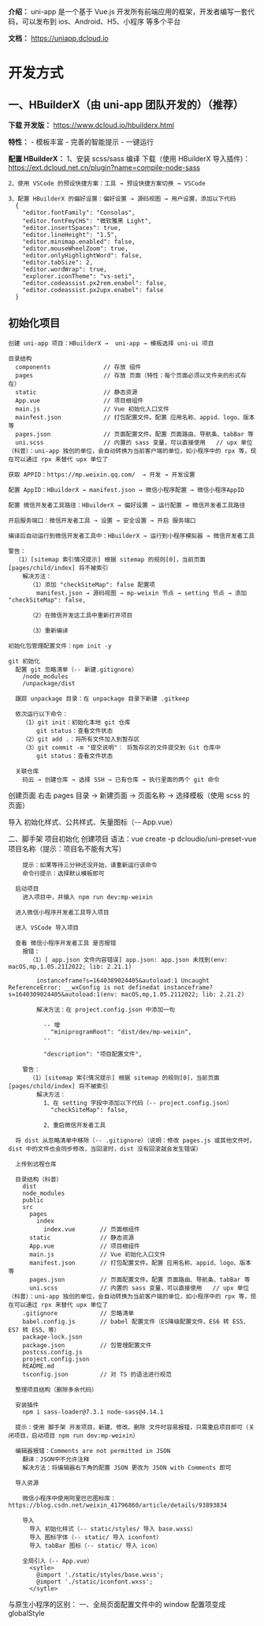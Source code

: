 **介绍：** uni-app 是一个基于 Vue.js 开发所有前端应用的框架，开发者编写一套代码，可以发布到 ios、Android、H5、小程序 等多个平台

**文档：** https://uniapp.dcloud.io

# 开发方式
  ## 一、HBuilderX（由 uni-app 团队开发的）（推荐）
  **下载 开发版：** https://www.dcloud.io/hbuilderx.html

  **特性：**
    - 模板丰富
    - 完善的智能提示
    - 一键运行

  **配置 HBuilderX：**
    1、安装 scss/sass 编译
      下载（使用 HBuilderX 导入插件)：https://ext.dcloud.net.cn/plugin?name=compile-node-sass

    2、使用 VSCode 的预设快捷方案：工具 → 预设快捷方案切换 → VSCode

    3、配置 HBuilderX 的偏好设置：偏好设置 → 源码视图 → 用户设置，添加以下代码
      {
        "editor.fontFamily": "Consolas",
        "editor.fontFmyCHS": "微软雅黑 Light",
        "editor.insertSpaces": true,
        "editor.lineHeight": "1.5",
        "editor.minimap.enabled": false,
        "editor.mouseWheelZoom": true,
        "editor.onlyHighlightWord": false,
        "editor.tabSize": 2,
        "editor.wordWrap": true,
        "explorer.iconTheme": "vs-seti",
        "editor.codeassist.px2rem.enabel": false,
        "editor.codeassist.px2upx.enabel": false
      }

  ## 初始化项目
    创建 uni-app 项目：HBuilderX →  uni-app → 模板选择 uni-ui 项目

    目录结构
      components               // 存放 组件
      pages                    // 存放 页面（特性：每个页面必须以文件夹的形式存在）
      static                   // 静态资源
      App.vue                  // 项目根组件
      main.js                  // Vue 初始化入口文件
      mainfest.json            // 打包配置文件。配置 应用名称、appid、logo、版本 等
      pages.json               // 页面配置文件。配置 页面路由、导航条、tabBar 等
      uni.scss                 // 内置的 sass 变量，可以直接使用   // upx 单位（科普）：uni-app 独创的单位，会自动转换为当前客户端的单位，如小程序中的 rpx 等，现在可以通过 rpx 来替代 upx 单位了

    获取 APPID：https://mp.weixin.qq.com/  → 开发 → 开发设置

    配置 AppID：HBuilderX → manifest.json → 微信小程序配置 → 微信小程序AppID

    配置 微信开发者工具路径：HBuilderX → 偏好设置 → 运行配置 → 微信开发者工具路径

    开启服务端口：微信开发者工具 → 设置 → 安全设置 → 开启 服务端口

    编译后自动运行到微信开发者工具中：HBuilderX → 运行到小程序模拟器 → 微信开发者工具

    警告：
      （1）[sitemap 索引情况提示] 根据 sitemap 的规则[0]，当前页面 [pages/child/index] 将不被索引
        解决方法：
          （1）添加 "checkSiteMap": false 配置项
            manifest.json → 源码视图 → mp-weixin 节点 → setting 节点 → 添加 "checkSiteMap": false,

          （2）在微信开发这工具中重新打开项目
          
          （3）重新编译

    初始化包管理配置文件：npm init -y

    git 初始化
      配置 git 忽略清单（-- 新建.gitignore）
        /node_modules
        /unpackage/dist

      跟踪 unpackage 目录：在 unpackage 目录下新建 .gitkeep

      依次运行以下命令：
        （1）git init：初始化本地 git 仓库
            git status：查看文件状态
        （2）git add .：将所有文件加入到暂存区
        （3）git commit -m "提交说明"： 将暂存区的文件提交到 Git 仓库中
            git status：查看文件状态

      关联仓库
        码云 → 创建仓库 → 选择 SSH → 已有仓库 → 执行里面的两个 git 命令
  
  创建页面
    右击 pages 目录 → 新建页面 → 页面名称 → 选择模板（使用 scss 的页面）

  导入 初始化样式、公共样式、矢量图标（-- App.vue）
    <style lang="scss">
      // 初始化样式
      @import 'static/styles/base.css';
      // 公共样式
      @import 'static/styles/common.css';
      // 矢量图标
      @import '//at.alicdn.com/t/font_2823769_v9tvvte0pj.css';
    </style>

  二、脚手架
    项目初始化
      创建项目
        语法：vue create -p dcloudio/uni-preset-vue 项目名称（提示：项目名不能有大写）

        提示：如果等待三分钟还没开始，请重新运行该命令
        命令行提示：选择默认模板即可

      启动项目
        进入项目中，并输入 npm run dev:mp-weixin

      进入微信小程序开发者工具导入项目

      进入 VSCode 导入项目

      查看 微信小程序开发者工具 是否报错
        报错：
          （1）[ app.json 文件内容错误] app.json: app.json 未找到(env: macOS,mp,1.05.2112022; lib: 2.21.1)

            instanceframe?s=1640309024405&autoload:1 Uncaught ReferenceError: __wxConfig is not definedat instanceframe?s=1640309024405&autoload:1(env: macOS,mp,1.05.2112022; lib: 2.21.2)

            解决方法：在 project.config.json 中添加一句

              -- 增
                "miniprogramRoot": "dist/dev/mp-weixin",
              --

              "description": "项目配置文件",
        
        警告：
          （1）[sitemap 索引情况提示] 根据 sitemap 的规则[0]，当前页面 [pages/child/index] 将不被索引
            解决方法：
              1、在 setting 字段中添加以下代码（-- project.config.json）
                "checkSiteMap": false,

              2、重启微信开发者工具

      将 dist 从忽略清单中移除（-- .gitignore）（说明：修改 pages.js 或其他文件时，dist 中的文件也会同步修改，当回滚时，dist 没有回滚就会发生错误）

      上传到远程仓库

      目录结构（科普）
        dist
        node_modules
        public
        src
          pages
            index
              index.vue       // 页面根组件 
          static              // 静态资源
          App.vue             // 项目根组件
          main.js             // Vue 初始化入口文件
          manifest.json       // 打包配置文件。配置 应用名称、appid、logo、版本 等
          pages.json          // 页面配置文件。配置 页面路由、导航条、tabBar 等
          uni.scss            // 内置的 sass 变量，可以直接使用   // upx 单位（科普）：uni-app 独创的单位，会自动转换为当前客户端的单位，如小程序中的 rpx 等，现在可以通过 rpx 来替代 upx 单位了
        .gitignore            // 忽略清单
        babel.config.js       // babel 配置文件（ES降级配置文件、ES6 转 ES5、ES7 转 ES5、等）
        package-lock.json 
        package.json          // 包管理配置文件
        postcss.config.js
        project.config.json
        README.md
        tsconfig.json         // 对 TS 的语法进行规范

      整理项目结构（删除多余代码）

      安装插件
        npm i sass-loader@7.3.1 node-sass@4.14.1

      提示：使用 脚手架 开发项目，新建、修改、删除 文件时容易报错，只需重启项目即可（关闭项目，启动项目 npm run dev:mp-weixin）

      编辑器报错：Comments are not permitted in JSON
        翻译：JSON中不允许注释
        解决方法：将编辑器右下角的配置 JSON 更改为 JSON with Comments 即可

      导入资源

        微信小程序中使用阿里巴巴图标库：https://blog.csdn.net/weixin_41796860/article/details/93893834

        导入
          导入 初始化样式（-- static/styles/ 导入 base.wxss）
          导入 图标字体（-- static/ 导入 iconfont）
          导入 tabBar 图标（-- static/ 导入 icon）

        全局引入（-- App.vue）
          <sytle>
            @import './static/styles/base.wxss';
            @import './static/iconfont.wxss';
          </sytle>

与原生小程序的区别：
  一、全局页面配置文件中的 window 配置项变成 globalStyle







































































